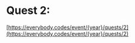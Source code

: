 # Quest 2: 

[https://everybody.codes/event/{year}/quests/2](https://everybody.codes/event/{year}/quests/2)
